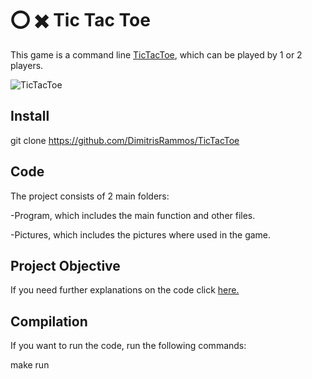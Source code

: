# :o: :heavy_multiplication_x: Tic Tac Toe

This game is a command line [TicTacToe](https://en.wikipedia.org/wiki/Tic-tac-toe), which can be played by 1 or 2 players.

![TicTacToe](https://upload.wikimedia.org/wikipedia/commons/3/32/Tic_tac_toe.svg)

## Install

git clone https://github.com/DimitrisRammos/TicTacToe

## Code
The project consists of 2 main folders: 

-Program, which includes the main function and other files.

-Pictures, which includes the pictures where used in the game.

## Project Objective
If you need further explanations on the code click [here.](https://github.com/DimitrisRammos/Role_Playing_Game/blob/main/Readme)

## Compilation
If you want to run the code, run the following commands:

make run
